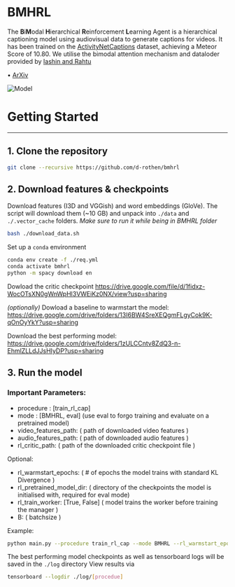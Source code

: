 # BMHRL

The **B**i**M**odal **H**ierarchical **R**einforcement **L**earning Agent is a hierarchical captioning model using audiovisual data to generate captions for videos.
It has been trained on the [ActivityNetCaptions](https://cs.stanford.edu/people/ranjaykrishna/densevid/) dataset, achieving a Meteor Score of 10.80.
We utilise the bimodal attention mechanism and dataloder provided by [Iashin and Rahtu](https://github.com/v-iashin/BMT)


• [ArXiv](https://arxiv.org/)

![Model](model.png)



# Getting Started
----
## 1. Clone the repository


```bash
git clone --recursive https://github.com/d-rothen/bmhrl
```

## 2. Download features & checkpoints

Download features (I3D and VGGish) and word embeddings (GloVe). The script will download them (~10 GB) and unpack into `./data` and `./.vector_cache` folders. *Make sure to run it while being in BMHRL folder*

```bash
bash ./download_data.sh
```

Set up a `conda` environment
```bash
conda env create -f ./req.yml
conda activate bmhrl
python -m spacy download en
```
Dowload the critic checkpoint
https://drive.google.com/file/d/1fidxz-WocOTsXN0gWnWpHl3VWEiKz0NX/view?usp=sharing

*(optionally)*
Dowload a baseline to warmstart the model:
https://drive.google.com/drive/folders/13I6BW4SreXEQgmFLgyCok9K-qOnOyYkY?usp=sharing

Download the best performing model:
https://drive.google.com/drive/folders/1zULCCntv8ZdQ3-n-EhmlZLLdJJsHIyDP?usp=sharing

## 3. Run the model

### Important Parameters:
- procedure : [train_rl_cap]
- mode : [BMHRL, eval] (use eval to forgo training and evaluate on a pretrained model)
- video_features_path: ( path of downloaded video features )
- audio_features_path: ( path of downloaded audio features )
- rl_critic_path: ( path of the downloaded critic checkpoint file )

Optional:
- rl_warmstart_epochs: ( # of  epochs the model trains with standard KL Divergence )
- rl_pretrained_model_dir: ( directory of the checkpoints the model is initialised with, required for eval mode)
- rl_train_worker: [True, False] ( model trains the worker before training the manager )
- B: ( batchsize )

Example:
```bash
python main.py --procedure train_rl_cap --mode BMHRL --rl_warmstart_epochs 2 --rl_pretrained_model_dir /home/xxxx/BMHRL/log/train_rl_cap/baseline/checkpoints/E_3 --rl_train_worker True --B 16 --rl_critic_path /home/xxxx/BMHRL/data/critic.cp  --video_features_path /nas/BMHRL/data/i3d_25fps_stack64step64_2stream_npy/ --audio_features_path /nas/BMHRL/data/vggish_npy/
```

The best performing model checkpoints as well as tensorboard logs will be saved in the `./log` directory 
View results via
```bash
tensorboard --logdir ./log/[procedue]
```